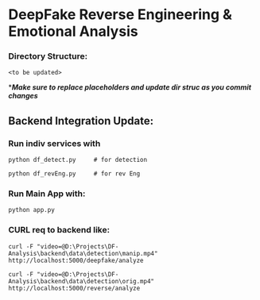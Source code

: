 # DeepFake Reverse Engineering & Emotional Analysis

### Directory Structure:
```
<to be updated>
```

****Make sure to replace placeholders and update dir struc as you commit changes***

## Backend Integration Update: 
### Run indiv services with
```
python df_detect.py     # for detection

python df_revEng.py     # for rev Eng
```

### Run Main App with:
```
python app.py
```

### CURL req to backend like:
```
curl -F "video=@D:\Projects\DF-Analysis\backend\data\detection\manip.mp4" http://localhost:5000/deepfake/analyze

curl -F "video=@D:\Projects\DF-Analysis\backend\data\detection\orig.mp4" http://localhost:5000/reverse/analyze
```
